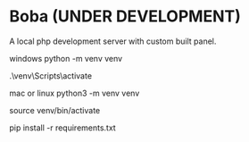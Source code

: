 # Boba (UNDER DEVELOPMENT)

A local php development server with custom built panel. 

<!-- dev -->
windows
python -m venv venv

.\venv\Scripts\activate

mac or linux
python3 -m venv venv

source venv/bin/activate

pip install -r requirements.txt